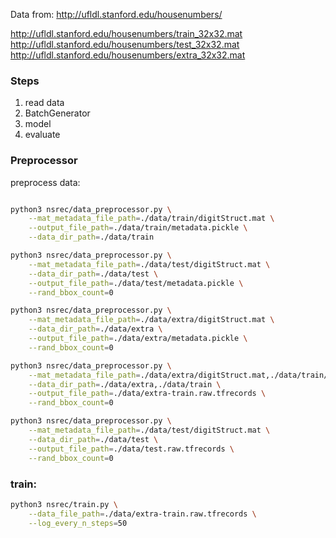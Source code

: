 
Data from: http://ufldl.stanford.edu/housenumbers/

http://ufldl.stanford.edu/housenumbers/train_32x32.mat
http://ufldl.stanford.edu/housenumbers/test_32x32.mat
http://ufldl.stanford.edu/housenumbers/extra_32x32.mat

### Steps

1. read data
2. BatchGenerator
3. model
4. evaluate

### Preprocessor

preprocess data:

```bash

python3 nsrec/data_preprocessor.py \
    --mat_metadata_file_path=./data/train/digitStruct.mat \
    --output_file_path=./data/train/metadata.pickle \
    --data_dir_path=./data/train

python3 nsrec/data_preprocessor.py \
    --mat_metadata_file_path=./data/test/digitStruct.mat \
    --data_dir_path=./data/test \
    --output_file_path=./data/test/metadata.pickle \
    --rand_bbox_count=0

python3 nsrec/data_preprocessor.py \
    --mat_metadata_file_path=./data/extra/digitStruct.mat \
    --data_dir_path=./data/extra \
    --output_file_path=./data/extra/metadata.pickle \
    --rand_bbox_count=0

python3 nsrec/data_preprocessor.py \
    --mat_metadata_file_path=./data/extra/digitStruct.mat,./data/train/digitStruct.mat \
    --data_dir_path=./data/extra,./data/train \
    --output_file_path=./data/extra-train.raw.tfrecords \
    --rand_bbox_count=0

python3 nsrec/data_preprocessor.py \
    --mat_metadata_file_path=./data/test/digitStruct.mat \
    --data_dir_path=./data/test \
    --output_file_path=./data/test.raw.tfrecords \
    --rand_bbox_count=0

```

### train:

```bash
python3 nsrec/train.py \
    --data_file_path=./data/extra-train.raw.tfrecords \
    --log_every_n_steps=50
```
